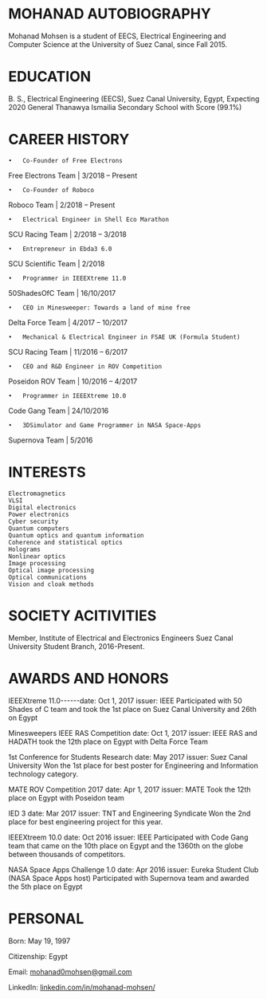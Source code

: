 # MOHANAD AUTOBIOGRAPHY

Mohanad Mohsen is a student of EECS, Electrical Engineering and Computer Science at the University of Suez Canal, since Fall 2015.

# EDUCATION

B. S., Electrical Engineering (EECS), Suez Canal University, Egypt, Expecting 2020 
General Thanawya Ismailia Secondary School with Score (99.1%) 

# CAREER HISTORY

    •	Co-Founder of Free Electrons
Free Electrons Team | 3/2018 – Present

    •	Co-Founder of Roboco
Roboco Team | 2/2018 – Present

    •	Electrical Engineer in Shell Eco Marathon
SCU Racing Team | 2/2018 – 3/2018

    •	Entrepreneur in Ebda3 6.0 
SCU Scientific Team | 2/2018

    •	Programmer in IEEEXtreme 11.0
50ShadesOfC Team | 16/10/2017

    •	CEO in Minesweeper: Towards a land of mine free
Delta Force Team | 4/2017 – 10/2017

    •	Mechanical & Electrical Engineer in FSAE UK (Formula Student)
SCU Racing Team | 11/2016 – 6/2017

    •	CEO and R&D Engineer in ROV Competition
Poseidon ROV Team | 10/2016 – 4/2017
    
    •	Programmer in IEEEXtreme 10.0
Code Gang Team | 24/10/2016

    •	3DSimulator and Game Programmer in NASA Space-Apps
Supernova Team | 5/2016


# INTERESTS

    Electromagnetics
    VLSI
    Digital electronics
    Power electronics
    Cyber security
    Quantum computers
    Quantum optics and quantum information 
    Coherence and statistical optics
    Holograms
    Nonlinear optics 
    Image processing 
    Optical image processing
    Optical communications
    Vision and cloak methods

# SOCIETY ACITIVITIES

Member, Institute of Electrical and Electronics Engineers Suez Canal University Student Branch, 2016-Present. 

# AWARDS AND HONORS

IEEEXtreme 11.0------date: Oct 1, 2017          issuer: IEEE
Participated with 50 Shades of C team and took the 1st place on Suez Canal University and 26th on Egypt
    
Minesweepers IEEE RAS Competition          date: Oct 1, 2017          issuer: IEEE RAS and HADATH
took the 12th place on Egypt with Delta Force Team

1st Conference for Students Research          date: May 2017          issuer: Suez Canal University
Won the 1st place for best poster for Engineering and Information technology category.

MATE ROV Competition 2017          date: Apr 1, 2017          issuer: MATE
Took the 12th place on Egypt with Poseidon team

IED 3          date: Mar 2017          issuer: TNT and Engineering Syndicate
Won the 2nd place for best engineering project for this year.

IEEEXtreem 10.0      date: Oct 2016          issuer: IEEE
Participated with Code Gang team that came on the 10th place on Egypt and the 1360th on the globe between thousands of competitors.

NASA Space Apps Challenge 1.0          date: Apr 2016            issuer: Eureka Student Club (NASA Space Apps host)
Participated with Supernova team and awarded the 5th place on Egypt


# PERSONAL
Born: May 19, 1997

Citizenship: Egypt

Email: [mohanad0mohsen@gmail.com](mohanad0mohsen@gmail.com)

LinkedIn: [linkedin.com/in/mohanad-mohsen/](https://www.linkedin.com/in/mohanad-mohsen/)
